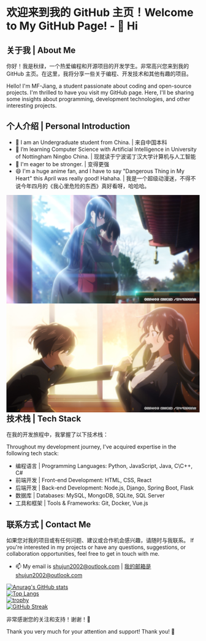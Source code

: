 
# 欢迎来到我的 GitHub 主页！Welcome to My GitHub Page! - 👋 Hi

## 关于我 | About Me

你好！我是秋绿，一个热爱编程和开源项目的开发学生。非常高兴您来到我的 GitHub 主页。在这里，我将分享一些关于编程、开发技术和其他有趣的项目。

Hello! I'm MF-Jiang, a student passionate about coding and open-source projects. I'm thrilled to have you visit my GitHub page. Here, I'll be sharing some insights about programming, development technologies, and other interesting projects.

## 个人介绍 | Personal Introduction
- 👀 I am an Undergraduate student from China. | 来自中国本科
- 🌱 I’m learning Computer Science with Artificial Intelligence in University of Nottingham Ningbo China. | 现就读于宁波诺丁汉大学计算机与人工智能
- 💞️ I'm eager to be stronger. | 变得更强
- 😄 I'm a huge anime fan, and I have to say "Dangerous Thing in My Heart" this April was really good! Hahaha. | 我是一个超级动漫迷，不得不说今年四月的《我心里危险的东西》真好看呀，哈哈哈。

<div>
  <img src="Picture/DangerHeart.jpg" alt="DangerHeart" style="float: left; margin-right: 10px;">
  <img src="Picture/DangerHeart1.jpg" alt="DangerHeart1" style="float: left;">
</div>

## 技术栈 | Tech Stack

在我的开发旅程中，我掌握了以下技术栈：

Throughout my development journey, I've acquired expertise in the following tech stack:

- 编程语言 | Programming Languages: Python, JavaScript, Java, C\C++, C#
- 前端开发 | Front-end Development: HTML, CSS, React
- 后端开发 | Back-end Development: Node.js, Django, Spring Boot, Flask
- 数据库 | Databases: MySQL, MongoDB, SQLite, SQL Server
- 工具和框架 | Tools & Frameworks: Git, Docker, Vue.js

## 联系方式 | Contact Me
如果您对我的项目或有任何问题、建议或合作机会感兴趣，请随时与我联系。
If you're interested in my projects or have any questions, suggestions, or collaboration opportunities, feel free to get in touch with me.
- 📫 My email is shujun2002@outlook.com | 我的邮箱是shujun2002@outlook.com

 [![Anurag's GitHub stats](https://github-readme-stats.vercel.app/api?username=MF-Jiang)](https://github.com/anuraghazra/github-readme-stats) \
 [![Top Langs](https://github-readme-stats.vercel.app/api/top-langs/?username=MF-Jiang)](https://github.com/anuraghazra/github-readme-stats) \
[![trophy](https://github-profile-trophy.vercel.app/?username=MF-Jiang)](https://github.com/ryo-ma/github-profile-trophy) \
[![GitHub Streak](https://github-readme-streak-stats.herokuapp.com/?user=MF-Jiang)](https://github.com/DenverCoder1/github-readme-streak-stats)

非常感谢您的关注和支持！谢谢！🙏

Thank you very much for your attention and support! Thank you! 🙏
